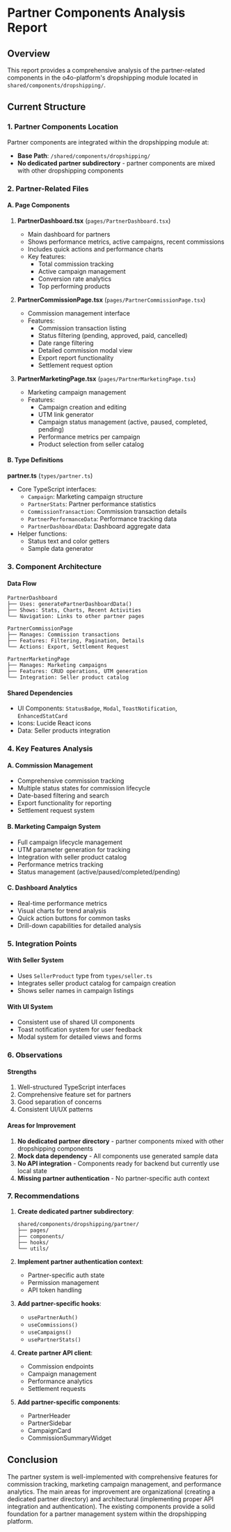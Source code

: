 # Partner Components Analysis Report

## Overview
This report provides a comprehensive analysis of the partner-related components in the o4o-platform's dropshipping module located in `shared/components/dropshipping/`.

## Current Structure

### 1. Partner Components Location
Partner components are integrated within the dropshipping module at:
- **Base Path**: `/shared/components/dropshipping/`
- **No dedicated partner subdirectory** - partner components are mixed with other dropshipping components

### 2. Partner-Related Files

#### A. Page Components
1. **PartnerDashboard.tsx** (`pages/PartnerDashboard.tsx`)
   - Main dashboard for partners
   - Shows performance metrics, active campaigns, recent commissions
   - Includes quick actions and performance charts
   - Key features:
     - Total commission tracking
     - Active campaign management
     - Conversion rate analytics
     - Top performing products

2. **PartnerCommissionPage.tsx** (`pages/PartnerCommissionPage.tsx`)
   - Commission management interface
   - Features:
     - Commission transaction listing
     - Status filtering (pending, approved, paid, cancelled)
     - Date range filtering
     - Detailed commission modal view
     - Export report functionality
     - Settlement request option

3. **PartnerMarketingPage.tsx** (`pages/PartnerMarketingPage.tsx`)
   - Marketing campaign management
   - Features:
     - Campaign creation and editing
     - UTM link generator
     - Campaign status management (active, paused, completed, pending)
     - Performance metrics per campaign
     - Product selection from seller catalog

#### B. Type Definitions
**partner.ts** (`types/partner.ts`)
- Core TypeScript interfaces:
  - `Campaign`: Marketing campaign structure
  - `PartnerStats`: Partner performance statistics
  - `CommissionTransaction`: Commission transaction details
  - `PartnerPerformanceData`: Performance tracking data
  - `PartnerDashboardData`: Dashboard aggregate data
- Helper functions:
  - Status text and color getters
  - Sample data generator

### 3. Component Architecture

#### Data Flow
```
PartnerDashboard
├── Uses: generatePartnerDashboardData()
├── Shows: Stats, Charts, Recent Activities
└── Navigation: Links to other partner pages

PartnerCommissionPage
├── Manages: Commission transactions
├── Features: Filtering, Pagination, Details
└── Actions: Export, Settlement Request

PartnerMarketingPage
├── Manages: Marketing campaigns
├── Features: CRUD operations, UTM generation
└── Integration: Seller product catalog
```

#### Shared Dependencies
- UI Components: `StatusBadge`, `Modal`, `ToastNotification`, `EnhancedStatCard`
- Icons: Lucide React icons
- Data: Seller products integration

### 4. Key Features Analysis

#### A. Commission Management
- Comprehensive commission tracking
- Multiple status states for commission lifecycle
- Date-based filtering and search
- Export functionality for reporting
- Settlement request system

#### B. Marketing Campaign System
- Full campaign lifecycle management
- UTM parameter generation for tracking
- Integration with seller product catalog
- Performance metrics tracking
- Status management (active/paused/completed/pending)

#### C. Dashboard Analytics
- Real-time performance metrics
- Visual charts for trend analysis
- Quick action buttons for common tasks
- Drill-down capabilities for detailed analysis

### 5. Integration Points

#### With Seller System
- Uses `SellerProduct` type from `types/seller.ts`
- Integrates seller product catalog for campaign creation
- Shows seller names in campaign listings

#### With UI System
- Consistent use of shared UI components
- Toast notification system for user feedback
- Modal system for detailed views and forms

### 6. Observations

#### Strengths
1. Well-structured TypeScript interfaces
2. Comprehensive feature set for partners
3. Good separation of concerns
4. Consistent UI/UX patterns

#### Areas for Improvement
1. **No dedicated partner directory** - partner components mixed with other dropshipping components
2. **Mock data dependency** - All components use generated sample data
3. **No API integration** - Components ready for backend but currently use local state
4. **Missing partner authentication** - No partner-specific auth context

### 7. Recommendations

1. **Create dedicated partner subdirectory**:
   ```
   shared/components/dropshipping/partner/
   ├── pages/
   ├── components/
   ├── hooks/
   └── utils/
   ```

2. **Implement partner authentication context**:
   - Partner-specific auth state
   - Permission management
   - API token handling

3. **Add partner-specific hooks**:
   - `usePartnerAuth()`
   - `useCommissions()`
   - `useCampaigns()`
   - `usePartnerStats()`

4. **Create partner API client**:
   - Commission endpoints
   - Campaign management
   - Performance analytics
   - Settlement requests

5. **Add partner-specific components**:
   - PartnerHeader
   - PartnerSidebar
   - CampaignCard
   - CommissionSummaryWidget

## Conclusion

The partner system is well-implemented with comprehensive features for commission tracking, marketing campaign management, and performance analytics. The main areas for improvement are organizational (creating a dedicated partner directory) and architectural (implementing proper API integration and authentication). The existing components provide a solid foundation for a partner management system within the dropshipping platform.